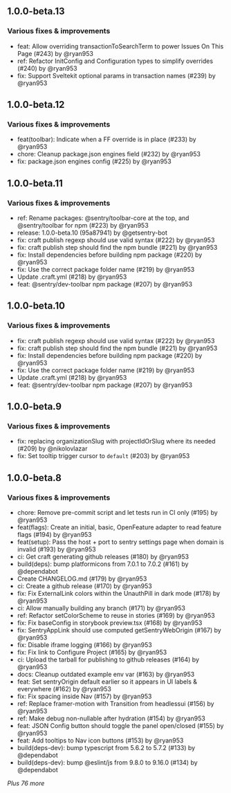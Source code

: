 
## 1.0.0-beta.13

### Various fixes & improvements

- feat: Allow overriding transactionToSearchTerm to power Issues On This Page (#243) by @ryan953
- ref: Refactor InitConfig and Configuration types to simplify overrides (#240) by @ryan953
- fix: Support Sveltekit optional params in transaction names (#239) by @ryan953

## 1.0.0-beta.12

### Various fixes & improvements

- feat(toolbar): Indicate when a FF override is in place (#233) by @ryan953
- chore: Cleanup package.json engines field (#232) by @ryan953
- fix: package.json engines config (#225) by @ryan953

## 1.0.0-beta.11

### Various fixes & improvements

- ref: Rename packages: @sentry/toolbar-core at the top, and @sentry/toolbar for npm (#223) by @ryan953
- release: 1.0.0-beta.10 (95a87941) by @getsentry-bot
- fix: craft publish regexp should use valid syntax (#222) by @ryan953
- fix: craft publish step should find the npm bundle (#221) by @ryan953
- fix: Install dependencies before building npm package (#220) by @ryan953
- fix: Use the correct package folder name (#219) by @ryan953
- Update .craft.yml (#218) by @ryan953
- feat: @sentry/dev-toolbar npm package (#207) by @ryan953

## 1.0.0-beta.10

### Various fixes & improvements

- fix: craft publish regexp should use valid syntax (#222) by @ryan953
- fix: craft publish step should find the npm bundle (#221) by @ryan953
- fix: Install dependencies before building npm package (#220) by @ryan953
- fix: Use the correct package folder name (#219) by @ryan953
- Update .craft.yml (#218) by @ryan953
- feat: @sentry/dev-toolbar npm package (#207) by @ryan953

## 1.0.0-beta.9

### Various fixes & improvements

- fix: replacing organizationSlug with projectIdOrSlug where its needed (#209) by @nikolovlazar
- fix: Set tooltip trigger cursor to `default` (#203) by @ryan953

## 1.0.0-beta.8

### Various fixes & improvements

- chore: Remove pre-commit script and let tests run in CI only (#195) by @ryan953
- feat(flags): Create an initial, basic, OpenFeature adapter to read feature flags (#194) by @ryan953
- feat(setup): Pass the host + port to sentry settings page when domain is invalid (#193) by @ryan953
- ci: Get craft generating github releases (#180) by @ryan953
- build(deps): bump platformicons from 7.0.1 to 7.0.2 (#161) by @dependabot
- Create CHANGELOG.md (#179) by @ryan953
- ci: Create a github release (#170) by @ryan953
- fix: Fix ExternalLink colors within the UnauthPill in dark mode (#178) by @ryan953
- ci: Allow manually building any branch (#171) by @ryan953
- ref: Refactor setColorScheme to reuse in stories (#169) by @ryan953
- fix: Fix baseConfig in storybook preview.tsx (#168) by @ryan953
- fix: SentryAppLink should use computed getSentryWebOrigin (#167) by @ryan953
- fix: Disable iframe logging (#166) by @ryan953
- fix: Fix link to Configure Project (#165) by @ryan953
- ci: Upload the tarball for publishing to github releases (#164) by @ryan953
- docs: Cleanup outdated example env var (#163) by @ryan953
- feat: Set sentryOrigin default earlier so it appears in UI labels & everywhere (#162) by @ryan953
- fix: Fix spacing inside Nav (#157) by @ryan953
- ref: Replace framer-motion with Transition from headlessui (#156) by @ryan953
- ref: Make debug non-nullable after hydration (#154) by @ryan953
- feat: JSON Config button should toggle the panel open/closed (#155) by @ryan953
- feat: Add tooltips to Nav icon buttons (#153) by @ryan953
- build(deps-dev): bump typescript from 5.6.2 to 5.7.2 (#133) by @dependabot
- build(deps-dev): bump @eslint/js from 9.8.0 to 9.16.0 (#134) by @dependabot

_Plus 76 more_

